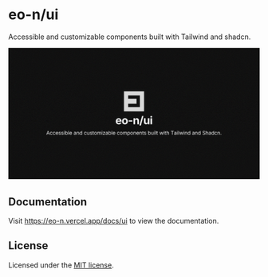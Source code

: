 # eo-n/ui

Accessible and customizable components built with Tailwind and shadcn.

![hero](apps/docs/public/og.png)

## Documentation

Visit https://eo-n.vercel.app/docs/ui to view the documentation.

## License

Licensed under the [MIT license](https://github.com/aeonzz/eo-n/blob/main/LICENSE).
